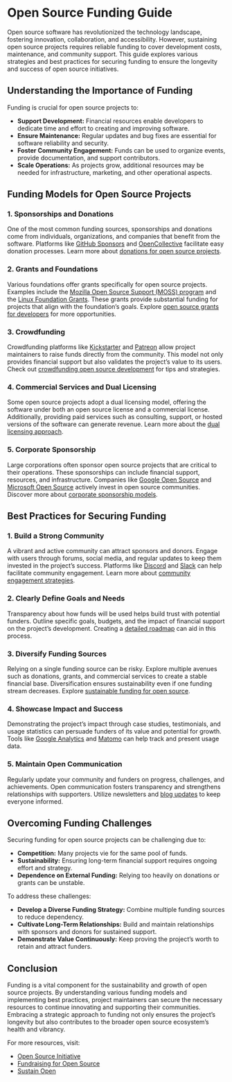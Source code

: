 # Open Source Funding Guide

Open source software has revolutionized the technology landscape, fostering innovation, collaboration, and accessibility. However, sustaining open source projects requires reliable funding to cover development costs, maintenance, and community support. This guide explores various strategies and best practices for securing funding to ensure the longevity and success of open source initiatives.

## Understanding the Importance of Funding

Funding is crucial for open source projects to:

- **Support Development:** Financial resources enable developers to dedicate time and effort to creating and improving software.
- **Ensure Maintenance:** Regular updates and bug fixes are essential for software reliability and security.
- **Foster Community Engagement:** Funds can be used to organize events, provide documentation, and support contributors.
- **Scale Operations:** As projects grow, additional resources may be needed for infrastructure, marketing, and other operational aspects.

## Funding Models for Open Source Projects

### 1. **Sponsorships and Donations**
One of the most common funding sources, sponsorships and donations come from individuals, organizations, and companies that benefit from the software. Platforms like [GitHub Sponsors](https://github.com/sponsors) and [OpenCollective](https://opencollective.com/) facilitate easy donation processes. Learn more about [donations for open source projects](https://www.license-token.com/wiki/donations-for-open-source-projects).

### 2. **Grants and Foundations**
Various foundations offer grants specifically for open source projects. Examples include the [Mozilla Open Source Support (MOSS) program](https://www.mozilla.org/en-US/moss/) and the [Linux Foundation Grants](https://www.linuxfoundation.org/funding/). These grants provide substantial funding for projects that align with the foundation’s goals. Explore [open source grants for developers](https://www.license-token.com/wiki/open-source-grants-for-developers) for more opportunities.

### 3. **Crowdfunding**
Crowdfunding platforms like [Kickstarter](https://www.kickstarter.com/) and [Patreon](https://www.patreon.com/) allow project maintainers to raise funds directly from the community. This model not only provides financial support but also validates the project’s value to its users. Check out [crowdfunding open source development](https://www.license-token.com/wiki/crowdfunding-open-source-development) for tips and strategies.

### 4. **Commercial Services and Dual Licensing**
Some open source projects adopt a dual licensing model, offering the software under both an open source license and a commercial license. Additionally, providing paid services such as consulting, support, or hosted versions of the software can generate revenue. Learn more about the [dual licensing approach](https://www.license-token.com/wiki/dual-licensing-approach).

### 5. **Corporate Sponsorship**
Large corporations often sponsor open source projects that are critical to their operations. These sponsorships can include financial support, resources, and infrastructure. Companies like [Google Open Source](https://opensource.google/) and [Microsoft Open Source](https://opensource.microsoft.com/) actively invest in open source communities. Discover more about [corporate sponsorship models](https://www.license-token.com/wiki/corporate-sponsorship-models).

## Best Practices for Securing Funding

### **1. Build a Strong Community**
A vibrant and active community can attract sponsors and donors. Engage with users through forums, social media, and regular updates to keep them invested in the project’s success. Platforms like [Discord](https://discord.com/) and [Slack](https://slack.com/) can help facilitate community engagement. Learn more about [community engagement strategies](https://www.license-token.com/wiki/community-engagement-strategies).

### **2. Clearly Define Goals and Needs**
Transparency about how funds will be used helps build trust with potential funders. Outline specific goals, budgets, and the impact of financial support on the project’s development. Creating a [detailed roadmap](https://www.atlassian.com/agile/project-management/roadmaps) can aid in this process.

### **3. Diversify Funding Sources**
Relying on a single funding source can be risky. Explore multiple avenues such as donations, grants, and commercial services to create a stable financial base. Diversification ensures sustainability even if one funding stream decreases. Explore [sustainable funding for open source](https://www.license-token.com/wiki/sustainable-funding-for-open-source).

### **4. Showcase Impact and Success**
Demonstrating the project’s impact through case studies, testimonials, and usage statistics can persuade funders of its value and potential for growth. Tools like [Google Analytics](https://analytics.google.com/) and [Matomo](https://matomo.org/) can help track and present usage data.

### **5. Maintain Open Communication**
Regularly update your community and funders on progress, challenges, and achievements. Open communication fosters transparency and strengthens relationships with supporters. Utilize newsletters and [blog updates](https://blog.hubspot.com/) to keep everyone informed.

## Overcoming Funding Challenges

Securing funding for open source projects can be challenging due to:

- **Competition:** Many projects vie for the same pool of funds.
- **Sustainability:** Ensuring long-term financial support requires ongoing effort and strategy.
- **Dependence on External Funding:** Relying too heavily on donations or grants can be unstable.

To address these challenges:

- **Develop a Diverse Funding Strategy:** Combine multiple funding sources to reduce dependency.
- **Cultivate Long-Term Relationships:** Build and maintain relationships with sponsors and donors for sustained support.
- **Demonstrate Value Continuously:** Keep proving the project’s worth to retain and attract funders.

## Conclusion

Funding is a vital component for the sustainability and growth of open source projects. By understanding various funding models and implementing best practices, project maintainers can secure the necessary resources to continue innovating and supporting their communities. Embracing a strategic approach to funding not only ensures the project’s longevity but also contributes to the broader open source ecosystem’s health and vibrancy.

For more resources, visit:

- [Open Source Initiative](https://opensource.org/)
- [Fundraising for Open Source](https://fundraisingopensource.com/)
- [Sustain Open](https://www.sustainopensource.com/)